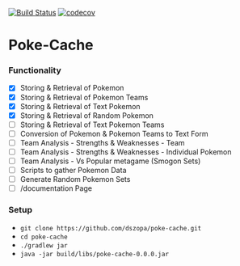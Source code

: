 [![Build Status](https://travis-ci.org/dszopa/poke-cache.svg?branch=master)](https://travis-ci.org/dszopa/poke-cache)
[![codecov](https://codecov.io/gh/dszopa/poke-cache/branch/master/graph/badge.svg)](https://codecov.io/gh/dszopa/poke-cache)

# Poke-Cache

### Functionality
- [x] Storing & Retrieval of Pokemon
- [x] Storing & Retrieval of Pokemon Teams
- [x] Storing & Retrieval of Text Pokemon
- [x] Storing & Retrieval of Random Pokemon
- [ ] Storing & Retrieval of Text Pokemon Teams
- [ ] Conversion of Pokemon & Pokemon Teams to Text Form
- [ ] Team Analysis - Strengths & Weaknesses - Team
- [ ] Team Analysis - Strengths & Weaknesses - Individual Pokemon
- [ ] Team Analysis - Vs Popular metagame (Smogon Sets)
- [ ] Scripts to gather Pokemon Data
- [ ] Generate Random Pokemon Sets
- [ ] /documentation Page

### Setup
- `git clone https://github.com/dszopa/poke-cache.git`
-  `cd poke-cache`
- `./gradlew jar`
- `java -jar build/libs/poke-cache-0.0.0.jar`
